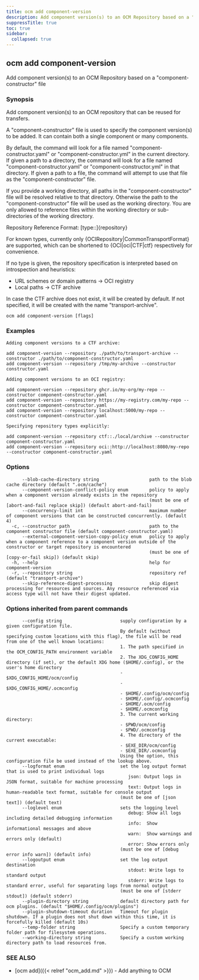 ```yaml
---
title: ocm add component-version
description: Add component version(s) to an OCM Repository based on a "component-constructor" file.
suppressTitle: true
toc: true
sidebar:
  collapsed: true
---
```


## ocm add component-version

Add component version(s) to an OCM Repository based on a "component-constructor" file

### Synopsis

Add component version(s) to an OCM repository that can be reused for transfers.

A "component-constructor" file is used to specify the component version(s) to be added. It can contain both a single component or many components.

By default, the command will look for a file named "component-constructor.yaml" or "component-constructor.yml" in the current directory.
If given a path to a directory, the command will look for a file named "component-constructor.yaml" or "component-constructor.yml" in that directory.
If given a path to a file, the command will attempt to use that file as the "component-constructor" file.

If you provide a working directory, all paths in the "component-constructor" file will be resolved relative to that directory.
Otherwise the path to the "component-constructor" file will be used as the working directory.
You are only allowed to reference files within the working directory or sub-directories of the working directory.

Repository Reference Format:
	[type::]{repository}

For known types, currently only {OCIRepository|CommonTransportFormat} are supported, which can be shortened to {OCI|oci|CTF|ctf} respectively for convenience.

If no type is given, the repository specification is interpreted based on introspection and heuristics:

- URL schemes or domain patterns -> OCI registry
- Local paths -> CTF archive

In case the CTF archive does not exist, it will be created by default.
If not specified, it will be created with the name "transport-archive".


```
ocm add component-version [flags]
```

### Examples

```
Adding component versions to a CTF archive:

add component-version --repository ./path/to/transport-archive --constructor ./path/to/component-constructor.yaml
add component-version --repository /tmp/my-archive --constructor constructor.yaml

Adding component versions to an OCI registry:

add component-version --repository ghcr.io/my-org/my-repo --constructor component-constructor.yaml
add component-version --repository https://my-registry.com/my-repo --constructor component-constructor.yaml
add component-version --repository localhost:5000/my-repo --constructor component-constructor.yaml

Specifying repository types explicitly:

add component-version --repository ctf::./local/archive --constructor component-constructor.yaml
add component-version --repository oci::http://localhost:8080/my-repo --constructor component-constructor.yaml
```

### Options

```
      --blob-cache-directory string                   path to the blob cache directory (default ".ocm/cache")
      --component-version-conflict-policy enum        policy to apply when a component version already exists in the repository
                                                      (must be one of [abort-and-fail replace skip]) (default abort-and-fail)
      --concurrency-limit int                         maximum number of component versions that can be constructed concurrently. (default 4)
  -c, --constructor path                              path to the component constructor file (default component-constructor.yaml)
      --external-component-version-copy-policy enum   policy to apply when a component reference to a component version outside of the constructor or target repository is encountered
                                                      (must be one of [copy-or-fail skip]) (default skip)
  -h, --help                                          help for component-version
  -r, --repository string                             repository ref (default "transport-archive")
      --skip-reference-digest-processing              skip digest processing for resources and sources. Any resource referenced via access type will not have their digest updated.
```

### Options inherited from parent commands

```
      --config string                      supply configuration by a given configuration file.
                                           By default (without specifying custom locations with this flag), the file will be read from one of the well known locations:
                                           1. The path specified in the OCM_CONFIG_PATH environment variable
                                           2. The XDG_CONFIG_HOME directory (if set), or the default XDG home ($HOME/.config), or the user's home directory
                                           - $XDG_CONFIG_HOME/ocm/config
                                           - $XDG_CONFIG_HOME/.ocmconfig
                                           - $HOME/.config/ocm/config
                                           - $HOME/.config/.ocmconfig
                                           - $HOME/.ocm/config
                                           - $HOME/.ocmconfig
                                           3. The current working directory:
                                           - $PWD/ocm/config
                                           - $PWD/.ocmconfig
                                           4. The directory of the current executable:
                                           - $EXE_DIR/ocm/config
                                           - $EXE_DIR/.ocmconfig
                                           Using the option, this configuration file be used instead of the lookup above.
      --logformat enum                     set the log output format that is used to print individual logs
                                              json: Output logs in JSON format, suitable for machine processing
                                              text: Output logs in human-readable text format, suitable for console output
                                           (must be one of [json text]) (default text)
      --loglevel enum                      sets the logging level
                                              debug: Show all logs including detailed debugging information
                                              info:  Show informational messages and above
                                              warn:  Show warnings and errors only (default)
                                              error: Show errors only
                                           (must be one of [debug error info warn]) (default info)
      --logoutput enum                     set the log output destination
                                              stdout: Write logs to standard output
                                              stderr: Write logs to standard error, useful for separating logs from normal output
                                           (must be one of [stderr stdout]) (default stderr)
      --plugin-directory string            default directory path for ocm plugins. (default "$HOME/.config/ocm/plugins")
      --plugin-shutdown-timeout duration   Timeout for plugin shutdown. If a plugin does not shut down within this time, it is forcefully killed (default 10s)
      --temp-folder string                 Specify a custom temporary folder path for filesystem operations.
      --working-directory string           Specify a custom working directory path to load resources from.
```

### SEE ALSO

* [ocm add]({{< relref "ocm_add.md" >}})	 - Add anything to OCM


